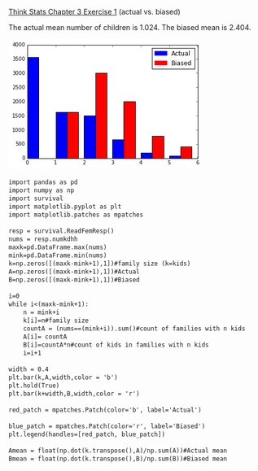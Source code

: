 [Think Stats Chapter 3 Exercise 1](http://greenteapress.com/thinkstats2/html/thinkstats2004.html#toc31) (actual vs. biased)

The actual mean number of children is 1.024. The biased mean is 2.404. 

![Image of plot](https://raw.githubusercontent.com/WDUpdegraff/dsp/master/actualbiased.png)

```
import pandas as pd
import numpy as np
import survival
import matplotlib.pyplot as plt
import matplotlib.patches as mpatches

resp = survival.ReadFemResp()
nums = resp.numkdhh
maxk=pd.DataFrame.max(nums)
mink=pd.DataFrame.min(nums)
k=np.zeros([(maxk-mink+1),1])#family size (k=kids)
A=np.zeros([(maxk-mink+1),1])#Actual
B=np.zeros([(maxk-mink+1),1])#Biased

i=0
while i<(maxk-mink+1):
    n = mink+i
    k[i]=n#family size
    countA = (nums==(mink+i)).sum()#count of families with n kids
    A[i]= countA
    B[i]=countA*n#count of kids in families with n kids
    i=i+1

width = 0.4
plt.bar(k,A,width,color = 'b')
plt.hold(True)
plt.bar(k+width,B,width,color = 'r')

red_patch = mpatches.Patch(color='b', label='Actual')

blue_patch = mpatches.Patch(color='r', label='Biased')
plt.legend(handles=[red_patch, blue_patch])

Amean = float(np.dot(k.transpose(),A)/np.sum(A))#Actual mean
Bmean = float(np.dot(k.transpose(),B)/np.sum(B))#Biased mean
```
